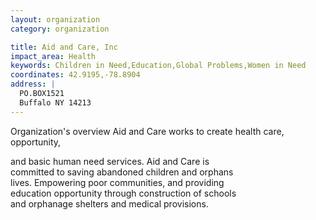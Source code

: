 ```yaml
---
layout: organization
category: organization

title: Aid and Care, Inc
impact_area: Health
keywords: Children in Need,Education,Global Problems,Women in Need
coordinates: 42.9195,-78.8904
address: |
  PO.BOX1521
  Buffalo NY 14213
---
```

Organization's overview
Aid and Care works to create health care, opportunity, 

and basic human need services. Aid and Care is  
committed to saving abandoned children and orphans  
lives. Empowering poor communities, and providing  
education opportunity through  construction of schools  
and orphanage shelters and medical  provisions.
